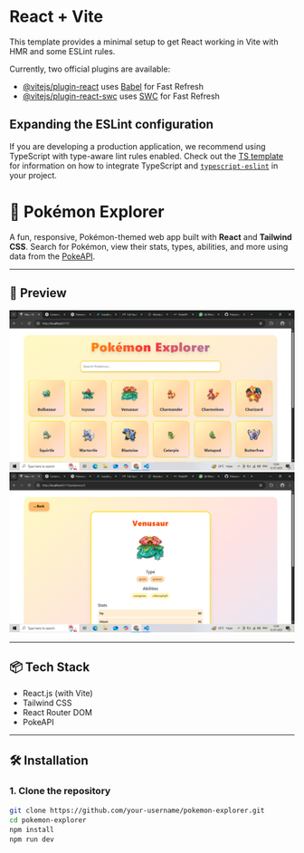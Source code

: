 # React + Vite

This template provides a minimal setup to get React working in Vite with HMR and some ESLint rules.

Currently, two official plugins are available:

- [@vitejs/plugin-react](https://github.com/vitejs/vite-plugin-react/blob/main/packages/plugin-react) uses [Babel](https://babeljs.io/) for Fast Refresh
- [@vitejs/plugin-react-swc](https://github.com/vitejs/vite-plugin-react/blob/main/packages/plugin-react-swc) uses [SWC](https://swc.rs/) for Fast Refresh

## Expanding the ESLint configuration

If you are developing a production application, we recommend using TypeScript with type-aware lint rules enabled. Check out the [TS template](https://github.com/vitejs/vite/tree/main/packages/create-vite/template-react-ts) for information on how to integrate TypeScript and [`typescript-eslint`](https://typescript-eslint.io) in your project.

# 🧢 Pokémon Explorer

A fun, responsive, Pokémon-themed web app built with **React** and **Tailwind CSS**. Search for Pokémon, view their stats, types, abilities, and more using data from the [PokeAPI](https://pokeapi.co/).

---

## 📸 Preview

![Pokemon Explorer home page screenshot](./src/assets/homePage.png)
![Pokemon Explorer details page screenshot ](./src/assets/detailPage.png)

---

## 📦 Tech Stack

- React.js (with Vite)
- Tailwind CSS
- React Router DOM
- PokeAPI

---

## 🛠️ Installation

### 1. Clone the repository

```bash
git clone https://github.com/your-username/pokemon-explorer.git
cd pokemon-explorer
npm install
npm run dev
```
